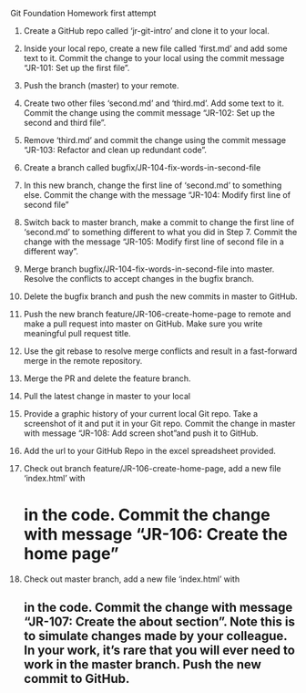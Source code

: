 Git Foundation Homework first attempt
1. Create a GitHub repo called ‘jr-git-intro’ and clone it to your local.
2. Inside your local repo, create a new file called ‘first.md’ and add some text to it.
Commit the change to your local using the commit message “JR-101: Set up the first
file”.
3. Push the branch (master) to your remote.
4. Create two other files ‘second.md’ and ‘third.md’. Add some text to it. Commit the
change using the commit message “JR-102: Set up the second and third file”.
5. Remove ‘third.md’ and commit the change using the commit message “JR-103:
Refactor and clean up redundant code”.
6. Create a branch called bugfix/JR-104-fix-words-in-second-file
7. In this new branch, change the first line of ‘second.md’ to something else. Commit
the change with the message “JR-104: Modify first line of second file”
8. Switch back to master branch, make a commit to change the first line of ‘second.md’
to something different to what you did in Step 7. Commit the change with the
message “JR-105: Modify first line of second file in a different way”.
9. Merge branch bugfix/JR-104-fix-words-in-second-file into master. Resolve the
conflicts to accept changes in the bugfix branch.
10. Delete the bugfix branch and push the new commits in master to GitHub.

13. Push the new branch feature/JR-106-create-home-page to remote and make a pull
request into master on GitHub. Make sure you write meaningful pull request title.
14. Use the git rebase to resolve merge conflicts and result in a fast-forward merge in the
remote repository.
15. Merge the PR and delete the feature branch.
16. Pull the latest change in master to your local
17. Provide a graphic history of your current local Git repo. Take a screenshot of it and
put it in your Git repo. Commit the change in master with message “JR-108: Add
screen shot”and push it to GitHub.
18. Add the url to your GitHub Repo in the excel spreadsheet provided.

11. Check out branch feature/JR-106-create-home-page, add a new file ‘index.html’ with
    <h1> in the code. Commit the change with message “JR-106: Create the home page”
    
12. Check out master branch, add a new file ‘index.html’ with <h2> in the
code. Commit the change with message “JR-107: Create the about section”. Note this
is to simulate changes made by your colleague. In your work, it’s rare that you will
ever need to work in the master branch. Push the new commit to GitHub.
